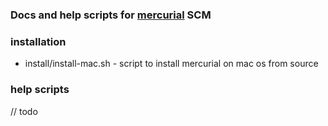 ### Docs and help scripts for [mercurial](http://mercurial-scm.org "mercurial") SCM

### installation
- install/install-mac.sh - script to install mercurial on mac os from source

### help scripts
// todo
